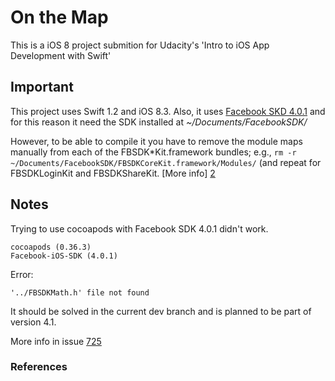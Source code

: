 # On the Map
This is a iOS 8 project submition for Udacity's 'Intro to iOS App Development with Swift'


## Important
This project uses Swift 1.2 and iOS 8.3. Also, it uses [Facebook SKD 4.0.1][1] and for this reason it need the SDK installed at *~/Documents/FacebookSDK/*

However, to be able to compile it you have to remove the module maps manually from each of the FBSDK*Kit.framework bundles; e.g., `rm -r ~/Documents/FacebookSDK/FBSDKCoreKit.framework/Modules/` (and repeat for FBSDKLoginKit and FBSDKShareKit. [More info] [2]

## Notes

Trying to use cocoapods with Facebook SDK 4.0.1 didn't work. 

    cocoapods (0.36.3)
    Facebook-iOS-SDK (4.0.1)

Error:
    
    '../FBSDKMath.h' file not found


It should be solved in the current dev branch and is planned to be part of version 4.1.

More info in issue [725][3]

### References

[1]: http://www.brianjcoleman.com/tutorial-how-to-use-login-in-facebook-sdk-4-0-for-swift/

[2]: https://developers.facebook.com/bugs/362995353893156/

[3]: https://github.com/facebook/facebook-ios-sdk/issues/725
